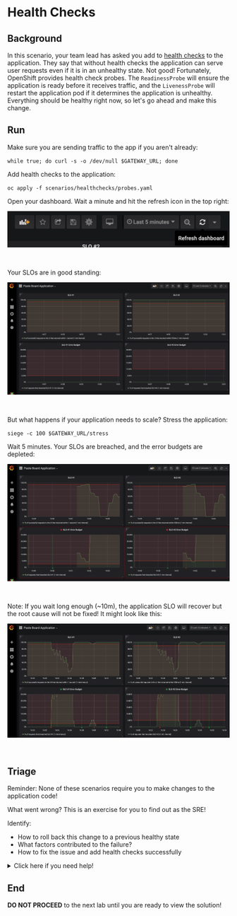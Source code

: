 # Health Checks

## Background

In this scenario, your team lead has asked you add to [health checks][1] to the application.  They say that without health checks the application can serve user requests even if it is in an unhealthy state.  Not good!  Fortunately, OpenShift provides health check probes.  The `ReadinessProbe` will ensure the application is ready before it receives traffic, and the `LivenessProbe` will restart the application pod if it determines the application is unhealthy.  Everything should be healthy right now, so let's go ahead and make this change.

## Run

Make sure you are sending traffic to the app if you aren't already:

```execute
while true; do curl -s -o /dev/null $GATEWAY_URL; done
```

Add health checks to the application:

```execute
oc apply -f scenarios/healthchecks/probes.yaml
```

Open your dashboard.  Wait a minute and hit the refresh icon in the top right:

<img src="images/grafana-alert-test-refresh.png" width="600"><br/>

<br>

Your SLOs are in good standing:

<img src="images/grafana-add-panel-error-budget-two.png" width="600"><br/>

<br>

But what happens if your application needs to scale?  Stress the application:

```execute
siege -c 100 $GATEWAY_URL/stress
```

Wait 5 minutes.  Your SLOs are breached, and the error budgets are depleted:

<img src="images/grafana-slo-failure.png" width="600"><br/>

<br>

Note: If you wait long enough (~10m), the application SLO will recover but the root cause will not be fixed!  It might look like this:

<img src="images/grafana-slo-failure-recover.png" width="600"><br/>

<br>

## Triage

Reminder: None of these scenarios require you to make changes to the application code!

What went wrong?  This is an exercise for you to find out as the SRE!

Identify:
* How to roll back this change to a previous healthy state
* What factors contributed to the failure?
* How to fix the issue and add health checks successfully

<details>
  <summary>Click here if you need help!</summary>

  Look at the horizontal pod autoscaler:

  ```execute
  oc describe hpa app-ui

  The HPA is working and requested additional pods.

  But look at your application pods:

  ```execute
  oc get pods -l app=app-ui
  ```
  
  The newest version of the application fails to deploy.

  What's the difference between the old and new versions?  Look at the probes you added:

  ```execute
  cat sre-workshop-code/scenarios/healthchecks/probes.yaml
  ```

  Look at the [documentation][1] for Readiness and Liveness Probes.  What might be missing in the probe configuration?

</details>

## End

**DO NOT PROCEED** to the next lab until you are ready to view the solution!

[1]: https://docs.openshift.com/container-platform/4.5/applications/application-health.html